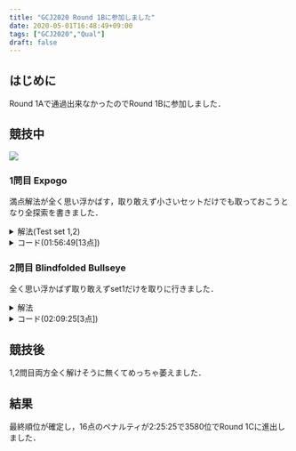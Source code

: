 ```yaml
---
title: "GCJ2020 Round 1Bに参加しました"
date: 2020-05-01T16:48:49+09:00
tags: ["GCJ2020","Qual"]
draft: false
---
```

## はじめに
Round 1Aで通過出来なかったのでRound 1Bに参加しました．  

## 競技中
![](/images/gcj2020_r1b_submitlist.jpg)

### 1問目 Expogo
満点解法が全く思い浮かばす，取り敢えず小さいセットだけでも取っておこうとなり全探索を書きました．

<details><summary>解法(Test set 1,2)</summary>
長さNを1から順にを決め打ちして$ \displaystyle 4^N$を全部試します．  
</details>

<details><summary>コード(01:56:49[13点])</summary>

```cpp
#include <bits/stdc++.h>
using namespace std;
using i64 = long long;
#define endl "\n"

string m = "NSEW";

int main()
{
  i64 T;
  cin >> T;
  for (i64 _ = 1; _ <= T; _++)
  {
    i64 X, Y;
    cin >> X >> Y;
    for (i64 i = 1; i <= 10; i++)
    {
      for (i64 j = 0; j < pow(4, i); j++)
      {
        string ans;
        i64 tmp = j;
        for (i64 k = 0; k < i; k++)
        {
          ans += m[tmp % 4];
          tmp /= 4;
        }
        i64 nowX = 0, nowY = 0;
        for (i64 k = 0; k < i; k++)
        {
          i64 move = 1LL << k;
          if (ans[k] == 'E')
            nowX += 1LL << k;
          else if (ans[k] == 'W')
            nowX -= 1LL << k;
          else if (ans[k] == 'N')
            nowY += 1LL << k;
          else if (ans[k] == 'S')
            nowY -= 1LL << k;
        }
        if (nowX == X && nowY == Y)
        {
          cout << "Case #" << _ << ": " << ans << endl;
          goto ok;
        }
      }
    }
    cout << "Case #" << _ << ": "
         << "IMPOSSIBLE" << endl;
  ok:;
  }
  return 0;
}
```
</details>

### 2問目 Blindfolded Bullseye
全く思い浮かばず取り敢えずset1だけを取りに行きました．  

<details><summary>解法</summary>
中心は$ \displaystyle -5<= X,Y <= 5$に有るためその範囲を全て試します．  
</details>

<details><summary>コード(02:09:25[3点])</summary>

```cpp
#include <bits/stdc++.h>
using namespace std;
using i64 = long long;
// #define endl "\n"

string m = "NSEW";

int main()
{
  i64 T, A, B;
  cin >> T >> A >> B;
  for (i64 _ = 1; _ <= T; _++)
  {
    for (i64 i = -5; i <= 5; i++)
      for (i64 j = -5; j <= 5; j++)
      {
        cout << i << " " << j << endl;
        string ret;
        cin >> ret;
        if (ret == "CENTER")
          goto ok;
      }
  ok:;
  }
  return 0;
}
```
</details>

## 競技後
1,2問目両方全く解けそうに無くてめっちゃ萎えました．  

## 結果
最終順位が確定し，16点のペナルティが2:25:25で3580位でRound 1Cに進出しました．  
